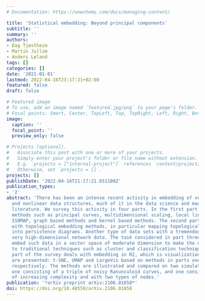 ```yaml
---
# Documentation: https://wowchemy.com/docs/managing-content/

title: 'Statistical embedding: Beyond principal components'
subtitle: ''
summary: ''
authors:
- Dag Tjøstheim
- Martin Jullum
- Anders Løland
tags: []
categories: []
date: '2021-01-01'
lastmod: 2022-04-16T23:17:21+02:00
featured: false
draft: false

# Featured image
# To use, add an image named `featured.jpg/png` to your page's folder.
# Focal points: Smart, Center, TopLeft, Top, TopRight, Left, Right, BottomLeft, Bottom, BottomRight.
image:
  caption: ''
  focal_point: ''
  preview_only: false

# Projects (optional).
#   Associate this post with one or more of your projects.
#   Simply enter your project's folder or file name without extension.
#   E.g. `projects = ["internal-project"]` references `content/project/deep-learning/index.md`.
#   Otherwise, set `projects = []`.
projects: []
publishDate: '2022-04-16T21:17:21.651180Z'
publication_types:
- '2'
abstract: 'There has been an intense recent activity in embedding of very high dimensional
  and nonlinear data structures, much of it in the data science and machine learning
  literature. We survey this activity in four parts. In the first part we cover nonlinear
  methods such as principal curves, multidimensional scaling, local linear methods,
  ISOMAP, graph based methods and kernel based methods. The second part is concerned
  with topological embedding methods, in particular mapping topological properties
  into persistence diagrams. Another type of data sets with a tremendous growth is
  very high-dimensional network data. The task considered in part three is how to
  embed such data in a vector space of moderate dimension to make the data amenable
  to traditional techniques such as cluster and classification techniques. The final
  part of the survey deals with embedding in R2, which is visualization. Three methods
  are presented: t-SNE, UMAP and LargeVis based on methods in parts one, two and three,
  respectively. The methods are illustrated and compared on two simulated data sets;
  one consisting of a triple of noisy Ranunculoid curves, and one consisting of networks
  of increasing complexity and with two types of nodes.'
publication: '*arXiv preprint arXiv:2106.01858*'
doi: https://doi.org/10.48550/arXiv.2106.01858
---
```

